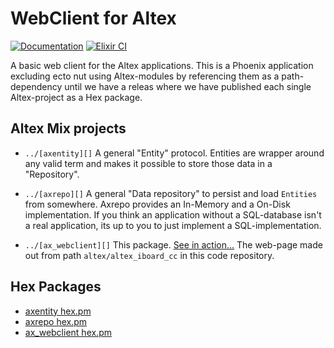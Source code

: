 # WebClient for Altex

[![Documentation](https://img.shields.io/badge/docs-hexpm-blue.svg)](http://hexdocs.pm/ax_webclient/)
[![Elixir CI](https://github.com/iboard/ax_webclient/actions/workflows/elixir.yml/badge.svg)](https://github.com/iboard/ax_webclient/actions/workflows/elixir.yml)


A basic web client for the Altex applications. This is a Phoenix application
excluding ecto nut using Altex-modules by referencing them as a path-dependency
until we have a releas where we have published each single Altex-project as a
Hex package.

## Altex Mix projects

- `../[axentity][]` A general "Entity" protocol. Entities are wrapper around any
   valid term and makes it possible to store those data in a "Repository".

- `../[axrepo][]` A general "Data repository" to persist and load `Entities` from
  somewhere. Axrepo provides an In-Memory and a On-Disk implementation. If
  you think an application without a SQL-database isn't a real application,
  its up to you to just implement a SQL-implementation.

- `../[ax_webclient][]` This package. [See in action...](https://altex.iboard.cc)
  The web-page made out from path `altex/altex_iboard_cc` in this code repository.
 
## Hex Packages

- [axentity hex.pm][]
- [axrepo hex.pm][]
- [ax_webclient hex.pm][]

[axentity]: https://github.com/iboard/axentity
[CIB axentity]: https://github.com/iboard/axentity/actions/workflows/elixir.yml/badge.svg
[DB axentity]: https://img.shields.io/badge/docs-hexpm-blue.svg

[axrepo]: https://github.com/iboard/axrepo
[CIB axrepo]: https://github.com/iboard/axrepo/actions/workflows/elixir.yml/badge.svg
[DB axrepo]: https://img.shields.io/badge/docs-hexpm-blue.svg

[ax_webclient]: https://github.com/iboard/ax_webclient
[CIB ax_webclient]: https://github.com/iboard/ax_webclient/actions/workflows/elixir.yml/badge.svg
[DB ax_webclient]: https://img.shields.io/badge/docs-hexpm-blue.svg


[axentity hex.pm]: https://hex.pm/packages/axentity
[axrepo hex.pm]: https://hex.pm/packages/axrepo
[ax_webclient hex.pm]: https://hex.pm/packages/ax_webclient
